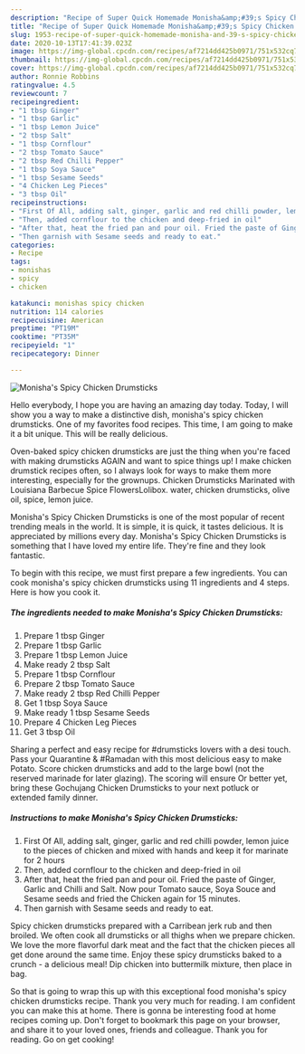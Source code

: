 ```yaml
---
description: "Recipe of Super Quick Homemade Monisha&amp;#39;s Spicy Chicken Drumsticks"
title: "Recipe of Super Quick Homemade Monisha&amp;#39;s Spicy Chicken Drumsticks"
slug: 1953-recipe-of-super-quick-homemade-monisha-and-39-s-spicy-chicken-drumsticks
date: 2020-10-13T17:41:39.023Z
image: https://img-global.cpcdn.com/recipes/af7214dd425b0971/751x532cq70/monishas-spicy-chicken-drumsticks-recipe-main-photo.jpg
thumbnail: https://img-global.cpcdn.com/recipes/af7214dd425b0971/751x532cq70/monishas-spicy-chicken-drumsticks-recipe-main-photo.jpg
cover: https://img-global.cpcdn.com/recipes/af7214dd425b0971/751x532cq70/monishas-spicy-chicken-drumsticks-recipe-main-photo.jpg
author: Ronnie Robbins
ratingvalue: 4.5
reviewcount: 7
recipeingredient:
- "1 tbsp Ginger"
- "1 tbsp Garlic"
- "1 tbsp Lemon Juice"
- "2 tbsp Salt"
- "1 tbsp Cornflour"
- "2 tbsp Tomato Sauce"
- "2 tbsp Red Chilli Pepper"
- "1 tbsp Soya Sauce"
- "1 tbsp Sesame Seeds"
- "4 Chicken Leg Pieces"
- "3 tbsp Oil"
recipeinstructions:
- "First Of All, adding salt, ginger, garlic and red chilli powder, lemon juice to the pieces of chicken and mixed with hands and keep it for marinate for 2 hours"
- "Then, added cornflour to the chicken and deep-fried in oil"
- "After that, heat the fried pan and pour oil. Fried the paste of Ginger, Garlic and Chilli and Salt. Now pour Tomato sauce, Soya Souce and Sesame seeds and fried the Chicken again for 15 minutes."
- "Then garnish with Sesame seeds and ready to eat."
categories:
- Recipe
tags:
- monishas
- spicy
- chicken

katakunci: monishas spicy chicken 
nutrition: 114 calories
recipecuisine: American
preptime: "PT19M"
cooktime: "PT35M"
recipeyield: "1"
recipecategory: Dinner

---
```



![Monisha&#39;s Spicy Chicken Drumsticks](https://img-global.cpcdn.com/recipes/af7214dd425b0971/751x532cq70/monishas-spicy-chicken-drumsticks-recipe-main-photo.jpg)

Hello everybody, I hope you are having an amazing day today. Today, I will show you a way to make a distinctive dish, monisha&#39;s spicy chicken drumsticks. One of my favorites food recipes. This time, I am going to make it a bit unique. This will be really delicious.

Oven-baked spicy chicken drumsticks are just the thing when you&#39;re faced with making drumsticks AGAIN and want to spice things up! I make chicken drumstick recipes often, so I always look for ways to make them more interesting, especially for the grownups. Chicken Drumsticks Marinated with Louisiana Barbecue Spice FlowersLolibox. water, chicken drumsticks, olive oil, spice, lemon juice.

Monisha&#39;s Spicy Chicken Drumsticks is one of the most popular of recent trending meals in the world. It is simple, it is quick, it tastes delicious. It is appreciated by millions every day. Monisha&#39;s Spicy Chicken Drumsticks is something that I have loved my entire life. They're fine and they look fantastic.


To begin with this recipe, we must first prepare a few ingredients. You can cook monisha&#39;s spicy chicken drumsticks using 11 ingredients and 4 steps. Here is how you cook it.

<!--inarticleads1-->

##### The ingredients needed to make Monisha&#39;s Spicy Chicken Drumsticks:

1. Prepare 1 tbsp Ginger
1. Prepare 1 tbsp Garlic
1. Prepare 1 tbsp Lemon Juice
1. Make ready 2 tbsp Salt
1. Prepare 1 tbsp Cornflour
1. Prepare 2 tbsp Tomato Sauce
1. Make ready 2 tbsp Red Chilli Pepper
1. Get 1 tbsp Soya Sauce
1. Make ready 1 tbsp Sesame Seeds
1. Prepare 4 Chicken Leg Pieces
1. Get 3 tbsp Oil


Sharing a perfect and easy recipe for #drumsticks lovers with a desi touch. Pass your Quarantine &amp; #Ramadan with this most delicious easy to make Potato. Score chicken drumsticks and add to the large bowl (not the reserved marinade for later glazing). The scoring will ensure Or better yet, bring these Gochujang Chicken Drumsticks to your next potluck or extended family dinner. 

<!--inarticleads2-->

##### Instructions to make Monisha&#39;s Spicy Chicken Drumsticks:

1. First Of All, adding salt, ginger, garlic and red chilli powder, lemon juice to the pieces of chicken and mixed with hands and keep it for marinate for 2 hours
1. Then, added cornflour to the chicken and deep-fried in oil
1. After that, heat the fried pan and pour oil. Fried the paste of Ginger, Garlic and Chilli and Salt. Now pour Tomato sauce, Soya Souce and Sesame seeds and fried the Chicken again for 15 minutes.
1. Then garnish with Sesame seeds and ready to eat.


Spicy chicken drumsticks prepared with a Carribean jerk rub and then broiled. We often cook all drumsticks or all thighs when we prepare chicken. We love the more flavorful dark meat and the fact that the chicken pieces all get done around the same time. Enjoy these spicy drumsticks baked to a crunch - a delicious meal! Dip chicken into buttermilk mixture, then place in bag. 

So that is going to wrap this up with this exceptional food monisha&#39;s spicy chicken drumsticks recipe. Thank you very much for reading. I am confident you can make this at home. There is gonna be interesting food at home recipes coming up. Don't forget to bookmark this page on your browser, and share it to your loved ones, friends and colleague. Thank you for reading. Go on get cooking!
